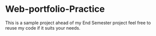 # Web-portfolio-Practice
This is a sample project ahead of my End Semester project feel free to reuse my code if it suits your needs.
